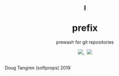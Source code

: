 <div align="center">
  <font size="2em">🧼</font>
</div>
<h1 align="center">
  prefix
</h1>

<p align="center">
  prewash for git repositories
</p>
<div align="center">
  <a href="https://github.com/softprops/prefix/actions">
    <img src="https://github.com/softprops/prefix/workflows/Main/badge.svg"/>
  </a>
  &nbsp;
  <a href="LICENSE">
    <img src="https://img.shields.io/badge/license-MIT-brightgreen.svg"/>
  </a>
</div>

<br />


Doug Tangren (softprops) 2019